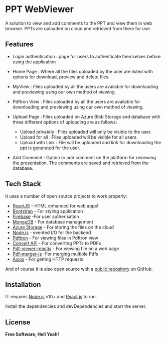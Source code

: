 # PPT WebViewer

A solution to view and add comments to the PPT and view them in web browser.
PPTs are uploaded on cloud and retrieved from there for use.

## Features

- Login authentication : page for users to authenticate themselves before using the application
- Home Page : Where all the files uploaded by the user are listed with options for download, preview and delete files.
- MyView : Files uploaded by all the users are available for downloading and previewing using our own method of viewing.
- Pdftron View : Files uploaded by all the users are available for downloading and previewing using our own method of viewing.
- Upload Page : Files uploaded on Azure Blob Storage and database with three different options of uploading are as follows:
  - Upload privately : Files uploaded will only be visible to the user.
  - Upload for all : Files uploaded will be visible for all users.
  - Upload with Link : File will be uploaded and link for downloading the ppt is generated for the user.

- Add Comment : Option to add comment on the platform for reviewing the presentation. The comments are saved and retrieved from the database.

## Tech Stack

It uses a number of open source projects to work properly:

- [ReactJS] - HTML enhanced for web apps!
- [Bootstrap] - For styling application
- [Firebase] -For user autherisation
- [MongoDB] - For database management
- [Azure Storage] - For storing the files on the cloud
- [Node.js] - evented I/O for the backend
- [Pdftron] - For viewing files in Pdftron view
- [Convert API] - For converting PPTs to PDFs
- [Pdf-viewer-reactjs] - For viewing file on a web page
- [Pdf-merger-js] -For merging multiple Pdfs
- [Axios] - For getting HTTP requests 

And of course it is also open source with a [public repository][dill]
 on GitHub.

## Installation

IT requires [Node.js](https://nodejs.org/) v10+ and [React.js](https://reactjs.org/) to run.

Install the dependencies and devDependencies and start the server.



## License

**Free Software, Hell Yeah!**

[//]: # (These are reference links used in the body of this note and get stripped out when the markdown processor does its job. There is no need to format nicely because it shouldn't be seen. Thanks SO - http://stackoverflow.com/questions/4823468/store-comments-in-markdown-syntax)

   [dill]: <https://github.com/Shubrock17/WebViewer>
   [Bootstrap]: <https://getbootstrap.com/>
   [MongoDB]: <https://github.com/markdown-it/markdown-it>
   [Firebase]: <https://firebase.google.com/>
   [Node.js]: <http://nodejs.org>
   [Azure Storage]: <https://azure.microsoft.com/en-in/services/storage/blobs/>
   [Pdftron]: <https://www.pdftron.com/webviewer/>
   [Convert API]: <https://www.npmjs.com/package/convertapi>
   [Axios]: <https://axios-http.com/docs/intro>
   [ReactJS]: <https://reactjs.org/>
   [Pdf-viewer-reactjs]:<https://www.npmjs.com/package/pdf-viewer-reactjs>
   [Pdf-merger-js]:<https://www.npmjs.com/package/pdf-merger-js>

   [PlDb]: <https://github.com/joemccann/dillinger/tree/master/plugins/dropbox/README.md>
   [PlGh]: <https://github.com/joemccann/dillinger/tree/master/plugins/github/README.md>
   [PlGd]: <https://github.com/joemccann/dillinger/tree/master/plugins/googledrive/README.md>
   [PlOd]: <https://github.com/joemccann/dillinger/tree/master/plugins/onedrive/README.md>
   [PlMe]: <https://github.com/joemccann/dillinger/tree/master/plugins/medium/README.md>
   [PlGa]: <https://github.com/RahulHP/dillinger/blob/master/plugins/googleanalytics/README.md>
